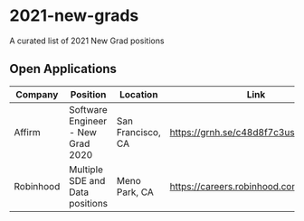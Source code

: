 # 2021-new-grads
A curated list of 2021 New Grad positions

## Open Applications
| Company | Position | Location | Link |
| --- | --- | --- | --- |
| Affirm | Software Engineer - New Grad 2020 | San Francisco, CA | https://grnh.se/c48d8f7c3us |
| Robinhood | Multiple SDE and Data positions | Meno Park, CA | https://careers.robinhood.com/openings |
